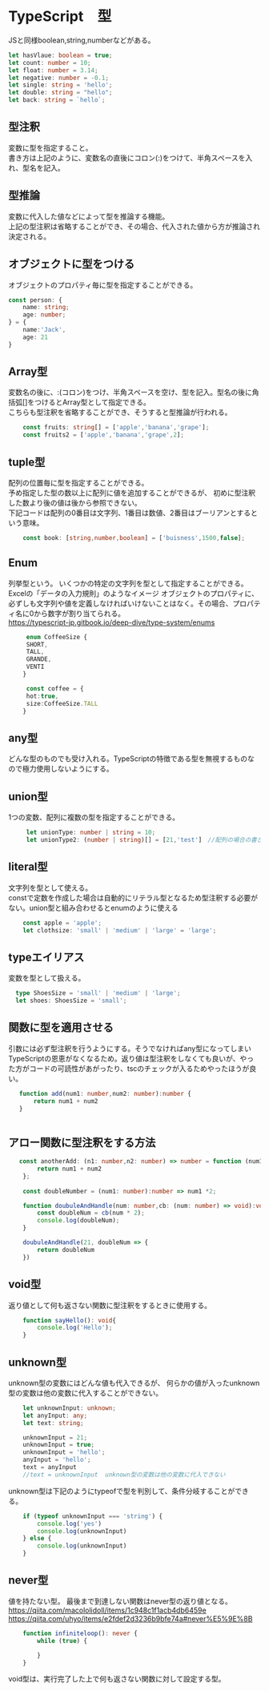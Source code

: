 # TypeScript　型

JSと同様boolean,string,numberなどがある。

```TypeScript
let hasVlaue: boolean = true;
let count: number = 10;
let float: number = 3.14;
let negative: number = -0.1;
let single: string = 'hello';
let double: string = "hello";
let back: string = `hello`;
```
## 型注釈　
変数に型を指定すること。<br>
書き方は上記のように、変数名の直後にコロン(:)をつけて、半角スペースを入れ、型名を記入。


## 型推論　
変数に代入した値などによって型を推論する機能。<br>
上記の型注釈は省略することができ、その場合、代入された値から方が推論され決定される。


## オブジェクトに型をつける
オブジェクトのプロパティ毎に型を指定することができる。

```TypeScript
const person: {
    name: string;
    age: number;
} = {
    name:'Jack',
    age: 21
}
```

## Array型
変数名の後に、:(コロン)をつけ、半角スペースを空け、型を記入。型名の後に角括弧[]をつけるとArray型として指定できる。<br>
こちらも型注釈を省略することができ、そうすると型推論が行われる。

```TypeScript
    const fruits: string[] = ['apple','banana','grape'];
    const fruits2 = ['apple','banana','grape',2];
```
##  tuple型　

配列の位置毎に型を指定することができる。<br>
予め指定した型の数以上に配列に値を追加することができるが、
初めに型注釈した数より後の値は後から参照できない。<br>
下記コードは配列の0番目は文字列、1番目は数値、2番目はブーリアンとするという意味。

```TypeScript
    const book: [string,number,boolean] = ['buisness',1500,false];
```

## Enum  
列挙型という。
いくつかの特定の文字列を型として指定することができる。
Excelの「データの入力規則」のようなイメージ
オブジェクトのプロパティに、必ずしも文字列や値を定義しなければいけないことはなく。その場合、プロパティ名に0から数字が割り当てられる。<br>
https://typescript-jp.gitbook.io/deep-dive/type-system/enums

```TypeScript
     enum CoffeeSize {
     SHORT,
     TALL,
     GRANDE,
     VENTI
    }

     const coffee = {
     hot:true,
     size:CoffeeSize.TALL
    }
```

 ## any型
 どんな型のものでも受け入れる。TypeScriptの特徴である型を無視するものなので極力使用しないようにする。

 ## union型
1つの変数、配列に複数の型を指定することができる。

```TypeScript
     let unionType: number | string = 10;
     let unionType2: (number | string)[] = [21,'test']　//配列の場合の書き方

```

## literal型 
文字列を型として使える。<br>
constで定数を作成した場合は自動的にリテラル型となるため型注釈する必要がない。union型と組み合わせるとenumのように使える

```TypeScript
    const apple = 'apple';
    let clothsize: 'small' | 'medium' | 'large' = 'large';
```

## typeエイリアス　
変数を型として扱える。

```TypeScript
  type ShoesSize = 'small' | 'medium' | 'large';
  let shoes: ShoesSize = 'small';
```

## 関数に型を適用させる
引数には必ず型注釈を行うようにする。そうでなければany型になってしまいTypeScriptの恩恵がなくなるため。返り値は型注釈をしなくても良いが、やった方がコードの可読性があがったり、tscのチェックが入るためやったほうが良い。
   
```TypeScript
   function add(num1: number,num2: number):number {
       return num1 + num2
   }
```

```TypeScript

```

## アロー関数に型注釈をする方法

```TypeScript
   const anotherAdd: (n1: number,n2: number) => number = function (num1: number,num2: number):number {
        return num1 + num2
    };
    
    const doubleNumber = (num1: number):number => num1 *2;

    function doubuleAndHandle(num: number,cb: (num: number) => void):void {
        const doubleNum = cb(num * 2);
        console.log(doubleNum);
    }

    doubuleAndHandle(21, doubleNum => {
        return doubleNum
    })
```
 


## void型　
返り値として何も返さない関数に型注釈をするときに使用する。

```TypeScript
    function sayHello(): void{
        console.log('Hello');
    }

```


## unknown型
 unknown型の変数にはどんな値も代入できるが、 何らかの値が入ったunknown型の変数は他の変数に代入することができない。

```TypeScript
    let unknownInput: unknown;
    let anyInput: any;
    let text: string;

    unknownInput = 21;
    unknownInput = true;
    unknownInput = 'hello';
    anyInput = 'hello';
    text = anyInput
    //text = unknownInput  unknown型の変数は他の変数に代入できない

```
unknown型は下記のようにtypeofで型を判別して、条件分岐することができる。
```TypeScript
    if (typeof unknownInput === 'string') {
        console.log('yes')
        console.log(unknownInput)
    } else {
        console.log(unknownInput)
    } 
```
## never型
値を持たない型。
最後まで到達しない関数はnever型の返り値となる。
https://qiita.com/macololidoll/items/1c948c1f1acb4db6459e
https://qiita.com/uhyo/items/e2fdef2d3236b9bfe74a#never%E5%9E%8B


```TypeScript
    function infiniteloop(): never {
        while (true) {

        }
    }
```

void型は、実行完了した上で何も返さない関数に対して設定する型。